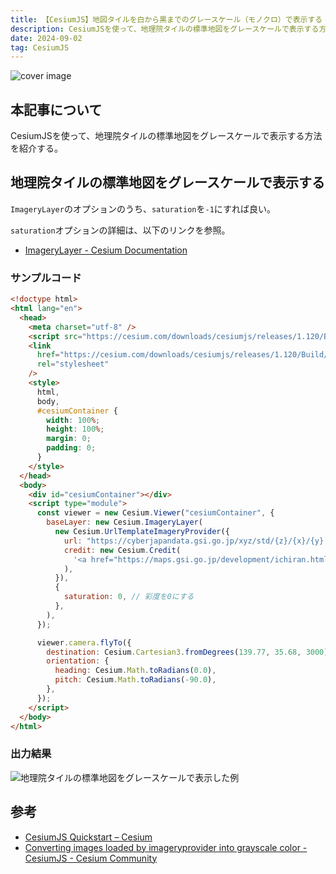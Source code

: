 ```yaml
---
title: 【CesiumJS】地図タイルを白から黒までのグレースケール（モノクロ）で表示する
description: CesiumJSを使って、地理院タイルの標準地図をグレースケールで表示する方法を紹介する。
date: 2024-09-02
tag: CesiumJS
---
```


![cover image](/assets/blog/20240902-cesiumjs-monochrome_map/cover.webp)

## 本記事について

CesiumJSを使って、地理院タイルの標準地図をグレースケールで表示する方法を紹介する。

## 地理院タイルの標準地図をグレースケールで表示する

`ImageryLayer`のオプションのうち、`saturation`を`-1`にすれば良い。

`saturation`オプションの詳細は、以下のリンクを参照。

- [ImageryLayer - Cesium Documentation](https://cesium.com/learn/cesiumjs/ref-doc/ImageryLayer.html?classFilter=imageryL#saturation)

### サンプルコード

```html
<!doctype html>
<html lang="en">
  <head>
    <meta charset="utf-8" />
    <script src="https://cesium.com/downloads/cesiumjs/releases/1.120/Build/Cesium/Cesium.js"></script>
    <link
      href="https://cesium.com/downloads/cesiumjs/releases/1.120/Build/Cesium/Widgets/widgets.css"
      rel="stylesheet"
    />
    <style>
      html,
      body,
      #cesiumContainer {
        width: 100%;
        height: 100%;
        margin: 0;
        padding: 0;
      }
    </style>
  </head>
  <body>
    <div id="cesiumContainer"></div>
    <script type="module">
      const viewer = new Cesium.Viewer("cesiumContainer", {
        baseLayer: new Cesium.ImageryLayer(
          new Cesium.UrlTemplateImageryProvider({
            url: "https://cyberjapandata.gsi.go.jp/xyz/std/{z}/{x}/{y}.png",
            credit: new Cesium.Credit(
              '<a href="https://maps.gsi.go.jp/development/ichiran.html" target="_blank">地理院タイル</a>',
            ),
          }),
          {
            saturation: 0, // 彩度を0にする
          },
        ),
      });

      viewer.camera.flyTo({
        destination: Cesium.Cartesian3.fromDegrees(139.77, 35.68, 3000),
        orientation: {
          heading: Cesium.Math.toRadians(0.0),
          pitch: Cesium.Math.toRadians(-90.0),
        },
      });
    </script>
  </body>
</html>
```

### 出力結果

![地理院タイルの標準地図をグレースケールで表示した例](/assets/blog/20240902-cesiumjs-monochrome_map/cover.webp)

## 参考

- [CesiumJS Quickstart – Cesium](https://cesium.com/learn/cesiumjs-learn/cesiumjs-quickstart/)
- [Converting images loaded by imageryprovider into grayscale color - CesiumJS - Cesium Community](https://community.cesium.com/t/converting-images-loaded-by-imageryprovider-into-grayscale-color/4164)
